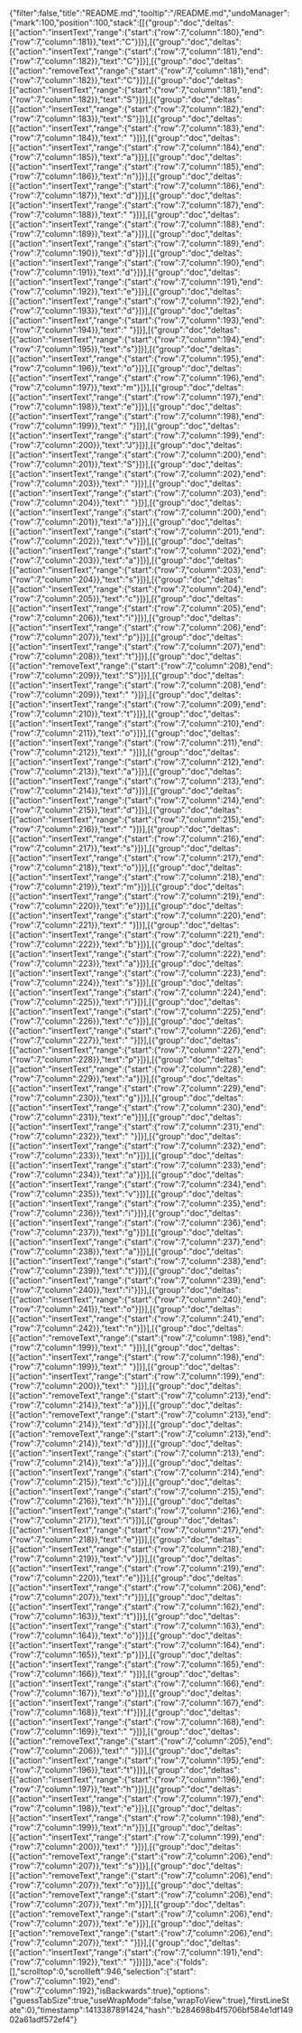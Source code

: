 {"filter":false,"title":"README.md","tooltip":"/README.md","undoManager":{"mark":100,"position":100,"stack":[[{"group":"doc","deltas":[{"action":"insertText","range":{"start":{"row":7,"column":180},"end":{"row":7,"column":181}},"text":"C"}]}],[{"group":"doc","deltas":[{"action":"insertText","range":{"start":{"row":7,"column":181},"end":{"row":7,"column":182}},"text":"C"}]}],[{"group":"doc","deltas":[{"action":"removeText","range":{"start":{"row":7,"column":181},"end":{"row":7,"column":182}},"text":"C"}]}],[{"group":"doc","deltas":[{"action":"insertText","range":{"start":{"row":7,"column":181},"end":{"row":7,"column":182}},"text":"S"}]}],[{"group":"doc","deltas":[{"action":"insertText","range":{"start":{"row":7,"column":182},"end":{"row":7,"column":183}},"text":"S"}]}],[{"group":"doc","deltas":[{"action":"insertText","range":{"start":{"row":7,"column":183},"end":{"row":7,"column":184}},"text":" "}]}],[{"group":"doc","deltas":[{"action":"insertText","range":{"start":{"row":7,"column":184},"end":{"row":7,"column":185}},"text":"a"}]}],[{"group":"doc","deltas":[{"action":"insertText","range":{"start":{"row":7,"column":185},"end":{"row":7,"column":186}},"text":"n"}]}],[{"group":"doc","deltas":[{"action":"insertText","range":{"start":{"row":7,"column":186},"end":{"row":7,"column":187}},"text":"d"}]}],[{"group":"doc","deltas":[{"action":"insertText","range":{"start":{"row":7,"column":187},"end":{"row":7,"column":188}},"text":" "}]}],[{"group":"doc","deltas":[{"action":"insertText","range":{"start":{"row":7,"column":188},"end":{"row":7,"column":189}},"text":"a"}]}],[{"group":"doc","deltas":[{"action":"insertText","range":{"start":{"row":7,"column":189},"end":{"row":7,"column":190}},"text":"d"}]}],[{"group":"doc","deltas":[{"action":"insertText","range":{"start":{"row":7,"column":190},"end":{"row":7,"column":191}},"text":"d"}]}],[{"group":"doc","deltas":[{"action":"insertText","range":{"start":{"row":7,"column":191},"end":{"row":7,"column":192}},"text":"e"}]}],[{"group":"doc","deltas":[{"action":"insertText","range":{"start":{"row":7,"column":192},"end":{"row":7,"column":193}},"text":"d"}]}],[{"group":"doc","deltas":[{"action":"insertText","range":{"start":{"row":7,"column":193},"end":{"row":7,"column":194}},"text":" "}]}],[{"group":"doc","deltas":[{"action":"insertText","range":{"start":{"row":7,"column":194},"end":{"row":7,"column":195}},"text":"s"}]}],[{"group":"doc","deltas":[{"action":"insertText","range":{"start":{"row":7,"column":195},"end":{"row":7,"column":196}},"text":"o"}]}],[{"group":"doc","deltas":[{"action":"insertText","range":{"start":{"row":7,"column":196},"end":{"row":7,"column":197}},"text":"m"}]}],[{"group":"doc","deltas":[{"action":"insertText","range":{"start":{"row":7,"column":197},"end":{"row":7,"column":198}},"text":"e"}]}],[{"group":"doc","deltas":[{"action":"insertText","range":{"start":{"row":7,"column":198},"end":{"row":7,"column":199}},"text":" "}]}],[{"group":"doc","deltas":[{"action":"insertText","range":{"start":{"row":7,"column":199},"end":{"row":7,"column":200}},"text":"J"}]}],[{"group":"doc","deltas":[{"action":"insertText","range":{"start":{"row":7,"column":200},"end":{"row":7,"column":201}},"text":"S"}]}],[{"group":"doc","deltas":[{"action":"insertText","range":{"start":{"row":7,"column":202},"end":{"row":7,"column":203}},"text":" "}]}],[{"group":"doc","deltas":[{"action":"insertText","range":{"start":{"row":7,"column":203},"end":{"row":7,"column":204}},"text":" "}]}],[{"group":"doc","deltas":[{"action":"insertText","range":{"start":{"row":7,"column":200},"end":{"row":7,"column":201}},"text":"a"}]}],[{"group":"doc","deltas":[{"action":"insertText","range":{"start":{"row":7,"column":201},"end":{"row":7,"column":202}},"text":"v"}]}],[{"group":"doc","deltas":[{"action":"insertText","range":{"start":{"row":7,"column":202},"end":{"row":7,"column":203}},"text":"a"}]}],[{"group":"doc","deltas":[{"action":"insertText","range":{"start":{"row":7,"column":203},"end":{"row":7,"column":204}},"text":"s"}]}],[{"group":"doc","deltas":[{"action":"insertText","range":{"start":{"row":7,"column":204},"end":{"row":7,"column":205}},"text":"c"}]}],[{"group":"doc","deltas":[{"action":"insertText","range":{"start":{"row":7,"column":205},"end":{"row":7,"column":206}},"text":"i"}]}],[{"group":"doc","deltas":[{"action":"insertText","range":{"start":{"row":7,"column":206},"end":{"row":7,"column":207}},"text":"p"}]}],[{"group":"doc","deltas":[{"action":"insertText","range":{"start":{"row":7,"column":207},"end":{"row":7,"column":208}},"text":"t"}]}],[{"group":"doc","deltas":[{"action":"removeText","range":{"start":{"row":7,"column":208},"end":{"row":7,"column":209}},"text":"S"}]}],[{"group":"doc","deltas":[{"action":"insertText","range":{"start":{"row":7,"column":208},"end":{"row":7,"column":209}},"text":" "}]}],[{"group":"doc","deltas":[{"action":"insertText","range":{"start":{"row":7,"column":209},"end":{"row":7,"column":210}},"text":"t"}]}],[{"group":"doc","deltas":[{"action":"insertText","range":{"start":{"row":7,"column":210},"end":{"row":7,"column":211}},"text":"o"}]}],[{"group":"doc","deltas":[{"action":"insertText","range":{"start":{"row":7,"column":211},"end":{"row":7,"column":212}},"text":" "}]}],[{"group":"doc","deltas":[{"action":"insertText","range":{"start":{"row":7,"column":212},"end":{"row":7,"column":213}},"text":"a"}]}],[{"group":"doc","deltas":[{"action":"insertText","range":{"start":{"row":7,"column":213},"end":{"row":7,"column":214}},"text":"d"}]}],[{"group":"doc","deltas":[{"action":"insertText","range":{"start":{"row":7,"column":214},"end":{"row":7,"column":215}},"text":"d"}]}],[{"group":"doc","deltas":[{"action":"insertText","range":{"start":{"row":7,"column":215},"end":{"row":7,"column":216}},"text":" "}]}],[{"group":"doc","deltas":[{"action":"insertText","range":{"start":{"row":7,"column":216},"end":{"row":7,"column":217}},"text":"s"}]}],[{"group":"doc","deltas":[{"action":"insertText","range":{"start":{"row":7,"column":217},"end":{"row":7,"column":218}},"text":"o"}]}],[{"group":"doc","deltas":[{"action":"insertText","range":{"start":{"row":7,"column":218},"end":{"row":7,"column":219}},"text":"m"}]}],[{"group":"doc","deltas":[{"action":"insertText","range":{"start":{"row":7,"column":219},"end":{"row":7,"column":220}},"text":"e"}]}],[{"group":"doc","deltas":[{"action":"insertText","range":{"start":{"row":7,"column":220},"end":{"row":7,"column":221}},"text":" "}]}],[{"group":"doc","deltas":[{"action":"insertText","range":{"start":{"row":7,"column":221},"end":{"row":7,"column":222}},"text":"b"}]}],[{"group":"doc","deltas":[{"action":"insertText","range":{"start":{"row":7,"column":222},"end":{"row":7,"column":223}},"text":"a"}]}],[{"group":"doc","deltas":[{"action":"insertText","range":{"start":{"row":7,"column":223},"end":{"row":7,"column":224}},"text":"s"}]}],[{"group":"doc","deltas":[{"action":"insertText","range":{"start":{"row":7,"column":224},"end":{"row":7,"column":225}},"text":"i"}]}],[{"group":"doc","deltas":[{"action":"insertText","range":{"start":{"row":7,"column":225},"end":{"row":7,"column":226}},"text":"c"}]}],[{"group":"doc","deltas":[{"action":"insertText","range":{"start":{"row":7,"column":226},"end":{"row":7,"column":227}},"text":" "}]}],[{"group":"doc","deltas":[{"action":"insertText","range":{"start":{"row":7,"column":227},"end":{"row":7,"column":228}},"text":"p"}]}],[{"group":"doc","deltas":[{"action":"insertText","range":{"start":{"row":7,"column":228},"end":{"row":7,"column":229}},"text":"a"}]}],[{"group":"doc","deltas":[{"action":"insertText","range":{"start":{"row":7,"column":229},"end":{"row":7,"column":230}},"text":"g"}]}],[{"group":"doc","deltas":[{"action":"insertText","range":{"start":{"row":7,"column":230},"end":{"row":7,"column":231}},"text":"e"}]}],[{"group":"doc","deltas":[{"action":"insertText","range":{"start":{"row":7,"column":231},"end":{"row":7,"column":232}},"text":" "}]}],[{"group":"doc","deltas":[{"action":"insertText","range":{"start":{"row":7,"column":232},"end":{"row":7,"column":233}},"text":"n"}]}],[{"group":"doc","deltas":[{"action":"insertText","range":{"start":{"row":7,"column":233},"end":{"row":7,"column":234}},"text":"a"}]}],[{"group":"doc","deltas":[{"action":"insertText","range":{"start":{"row":7,"column":234},"end":{"row":7,"column":235}},"text":"v"}]}],[{"group":"doc","deltas":[{"action":"insertText","range":{"start":{"row":7,"column":235},"end":{"row":7,"column":236}},"text":"i"}]}],[{"group":"doc","deltas":[{"action":"insertText","range":{"start":{"row":7,"column":236},"end":{"row":7,"column":237}},"text":"g"}]}],[{"group":"doc","deltas":[{"action":"insertText","range":{"start":{"row":7,"column":237},"end":{"row":7,"column":238}},"text":"a"}]}],[{"group":"doc","deltas":[{"action":"insertText","range":{"start":{"row":7,"column":238},"end":{"row":7,"column":239}},"text":"t"}]}],[{"group":"doc","deltas":[{"action":"insertText","range":{"start":{"row":7,"column":239},"end":{"row":7,"column":240}},"text":"i"}]}],[{"group":"doc","deltas":[{"action":"insertText","range":{"start":{"row":7,"column":240},"end":{"row":7,"column":241}},"text":"o"}]}],[{"group":"doc","deltas":[{"action":"insertText","range":{"start":{"row":7,"column":241},"end":{"row":7,"column":242}},"text":"n"}]}],[{"group":"doc","deltas":[{"action":"removeText","range":{"start":{"row":7,"column":198},"end":{"row":7,"column":199}},"text":" "}]}],[{"group":"doc","deltas":[{"action":"insertText","range":{"start":{"row":7,"column":198},"end":{"row":7,"column":199}},"text":" "}]}],[{"group":"doc","deltas":[{"action":"insertText","range":{"start":{"row":7,"column":199},"end":{"row":7,"column":200}},"text":" "}]}],[{"group":"doc","deltas":[{"action":"removeText","range":{"start":{"row":7,"column":213},"end":{"row":7,"column":214}},"text":"a"}]}],[{"group":"doc","deltas":[{"action":"removeText","range":{"start":{"row":7,"column":213},"end":{"row":7,"column":214}},"text":"d"}]}],[{"group":"doc","deltas":[{"action":"removeText","range":{"start":{"row":7,"column":213},"end":{"row":7,"column":214}},"text":"d"}]}],[{"group":"doc","deltas":[{"action":"insertText","range":{"start":{"row":7,"column":213},"end":{"row":7,"column":214}},"text":"a"}]}],[{"group":"doc","deltas":[{"action":"insertText","range":{"start":{"row":7,"column":214},"end":{"row":7,"column":215}},"text":"c"}]}],[{"group":"doc","deltas":[{"action":"insertText","range":{"start":{"row":7,"column":215},"end":{"row":7,"column":216}},"text":"h"}]}],[{"group":"doc","deltas":[{"action":"insertText","range":{"start":{"row":7,"column":216},"end":{"row":7,"column":217}},"text":"i"}]}],[{"group":"doc","deltas":[{"action":"insertText","range":{"start":{"row":7,"column":217},"end":{"row":7,"column":218}},"text":"e"}]}],[{"group":"doc","deltas":[{"action":"insertText","range":{"start":{"row":7,"column":218},"end":{"row":7,"column":219}},"text":"v"}]}],[{"group":"doc","deltas":[{"action":"insertText","range":{"start":{"row":7,"column":219},"end":{"row":7,"column":220}},"text":"e"}]}],[{"group":"doc","deltas":[{"action":"insertText","range":{"start":{"row":7,"column":206},"end":{"row":7,"column":207}},"text":"r"}]}],[{"group":"doc","deltas":[{"action":"insertText","range":{"start":{"row":7,"column":162},"end":{"row":7,"column":163}},"text":"t"}]}],[{"group":"doc","deltas":[{"action":"insertText","range":{"start":{"row":7,"column":163},"end":{"row":7,"column":164}},"text":"o"}]}],[{"group":"doc","deltas":[{"action":"insertText","range":{"start":{"row":7,"column":164},"end":{"row":7,"column":165}},"text":"p"}]}],[{"group":"doc","deltas":[{"action":"insertText","range":{"start":{"row":7,"column":165},"end":{"row":7,"column":166}},"text":" "}]}],[{"group":"doc","deltas":[{"action":"insertText","range":{"start":{"row":7,"column":166},"end":{"row":7,"column":167}},"text":"o"}]}],[{"group":"doc","deltas":[{"action":"insertText","range":{"start":{"row":7,"column":167},"end":{"row":7,"column":168}},"text":"f"}]}],[{"group":"doc","deltas":[{"action":"insertText","range":{"start":{"row":7,"column":168},"end":{"row":7,"column":169}},"text":" "}]}],[{"group":"doc","deltas":[{"action":"removeText","range":{"start":{"row":7,"column":205},"end":{"row":7,"column":206}},"text":" "}]}],[{"group":"doc","deltas":[{"action":"insertText","range":{"start":{"row":7,"column":195},"end":{"row":7,"column":196}},"text":"t"}]}],[{"group":"doc","deltas":[{"action":"insertText","range":{"start":{"row":7,"column":196},"end":{"row":7,"column":197}},"text":"h"}]}],[{"group":"doc","deltas":[{"action":"insertText","range":{"start":{"row":7,"column":197},"end":{"row":7,"column":198}},"text":"e"}]}],[{"group":"doc","deltas":[{"action":"insertText","range":{"start":{"row":7,"column":198},"end":{"row":7,"column":199}},"text":"n"}]}],[{"group":"doc","deltas":[{"action":"insertText","range":{"start":{"row":7,"column":199},"end":{"row":7,"column":200}},"text":" "}]}],[{"group":"doc","deltas":[{"action":"removeText","range":{"start":{"row":7,"column":206},"end":{"row":7,"column":207}},"text":"s"}]}],[{"group":"doc","deltas":[{"action":"removeText","range":{"start":{"row":7,"column":206},"end":{"row":7,"column":207}},"text":"o"}]}],[{"group":"doc","deltas":[{"action":"removeText","range":{"start":{"row":7,"column":206},"end":{"row":7,"column":207}},"text":"m"}]}],[{"group":"doc","deltas":[{"action":"removeText","range":{"start":{"row":7,"column":206},"end":{"row":7,"column":207}},"text":"e"}]}],[{"group":"doc","deltas":[{"action":"removeText","range":{"start":{"row":7,"column":206},"end":{"row":7,"column":207}},"text":" "}]}],[{"group":"doc","deltas":[{"action":"insertText","range":{"start":{"row":7,"column":191},"end":{"row":7,"column":192}},"text":" "}]}]]},"ace":{"folds":[],"scrolltop":0,"scrollleft":946,"selection":{"start":{"row":7,"column":192},"end":{"row":7,"column":192},"isBackwards":true},"options":{"guessTabSize":true,"useWrapMode":false,"wrapToView":true},"firstLineState":0},"timestamp":1413387891424,"hash":"b284698b4f5706bf584e1df14902a61adf572ef4"}